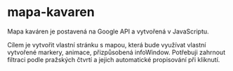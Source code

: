 # mapa-kavaren
Mapa kaváren je postavená na Google API a vytvořená v JavaScriptu.

Cílem je vytvořit vlastní stránku s mapou, která bude využívat vlastní vytvořené markery, animace, přizpůsobená infoWindow.
Potřebuji zahrnout filtraci podle pražských čtvrtí a jejich automatické propisování při kliknutí.
